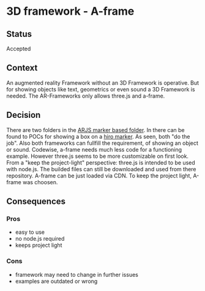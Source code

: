 # 3D framework - A-frame
## Status

Accepted

## Context
An augmented reality Framework without an 3D Framework is operative. But for showing objects like text, geometrics or even sound a 3D Framework is needed. The AR-Frameworks only allows three.js and a-frame.


## Decision
There are two folders in the [ARJS marker based folder](https://github.com/mi-classroom/mi-web-technologien-beiboot-ss2023-DennisNew1/tree/issue1/ARJS%20marker%20based). In there can be found to POCs for showing a box on a [hiro marker](https://commons.wikimedia.org/wiki/File:Hiro_marker_ARjs.png). 
As seen, both "do the job". Also both frameworks can fullfill the requirement, of showing an object or sound.
Codewise, a-frame needs much less code for a functioning example. However three.js seems to be more customizable on first look. 
From a "keep the project-light" perspective: three.js is intended to be used with node.js. The builded files can still be downloaded and used from there repository.
A-frame can be just loaded via CDN. 
To keep the project light, A-frame was choosen. 

## Consequences

### Pros
- easy to use
- no node.js required 
- keeps project light

### Cons
- framework may need to change in further issues
- examples are outdated or wrong




